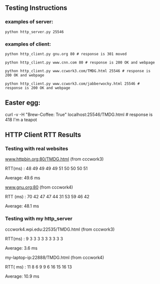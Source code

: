## Testing Instructions

### examples of server:

    python http_server.py 25546

### examples of client:

    python http_client.py gnu.org 80 # response is 301 moved

    python http_client.py www.cnn.com 80 # response is 200 OK and webpage

    python http_client.py www.ccwork3.com/TMDG.html 25546 # response is 200 OK and webpage

    python http_client.py www.ccwork3.com/jabberwocky.html 25546 # response is 200 OK and webpage


## Easter egg:
curl -v -H "Brew-Coffee: True" localhost:25546/TMDG.html # response is 418 I'm a teapot

## HTTP Client RTT Results

### Testing with real websites
www.httpbin.org:80/TMDG.html (from cccwork3)

RTT(ms) :
48
49
49
49
49
51
50
50
50
51

Average: 49.6 ms

www.gnu.org:80 (from cccwork4)

RTT (ms) :
70
42
47
47
44
31
53
59
46
42

Average: 48.1 ms


### Testing with my http_server
cccwork4.wpi.edu:22535/TMDG.html (from cccwork3)

RTT(ms) :
9
3
3
3
3
3
3
3
3
3

Average: 3.6 ms

my-laptop-ip:22888/TMDG.html (from cccwork4)

RTT( ms) :
11
8
6
9
9
6
16
15
16
13

Average: 10.9 ms
